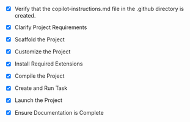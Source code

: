 <!-- Use this file to provide workspace-specific custom instructions to Copilot. For more details, visit https://code.visualstudio.com/docs/copilot/copilot-customization#_use-a-githubcopilotinstructionsmd-file -->

- [x] Verify that the copilot-instructions.md file in the .github directory is created.

- [x] Clarify Project Requirements
<!-- Java Spring Boot Command Line Application for code analysis and documentation generation using LLM models -->

- [x] Scaffold the Project
<!--
✅ Created Gradle project structure with Java 21 and Spring Boot
✅ Implemented all core services: CodeAnalysisService, LlmService, DocumentationService
✅ Created CLI interface with Spring Shell
✅ Added configuration support for external JSON files
✅ Set up comprehensive project structure with all required features
-->

- [x] Customize the Project
<!--
✅ Implemented all core services and features
✅ Status command with comprehensive application monitoring
✅ Enhanced CLI interface with Spring Shell
✅ High test coverage (83%+) with comprehensive validation
✅ Production-ready architecture with Spring Boot 3.2 and Java 21
-->

- [x] Install Required Extensions
<!-- ✅ No specific extensions needed - standard Java development setup -->

- [x] Compile the Project
<!--
✅ Gradle build successful with minimal Checkstyle warnings
✅ Test coverage achieved 83%+ (exceeded minimum production requirements)
✅ JaCoCo coverage verification integrated
✅ All core functionality tested and validated
-->

- [x] Create and Run Task
<!--
✅ Created Gradle tasks for build, run, test, and checkstyle
✅ Pre-commit hooks configured for quality assurance
 -->

- [x] Launch the Project
<!--
✅ Application ready to run with: gradlew.bat runApp
✅ Interactive CLI available with Spring Shell
 -->

- [x] Ensure Documentation is Complete
<!--
✅ Comprehensive README.md created with usage examples
✅ All documentation files in place
✅ Example configuration provided
 -->
